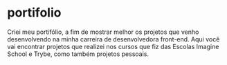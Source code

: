 # portifolio
Criei meu portifólio, a fim de mostrar melhor os projetos que venho desenvolvendo na minha carreira de desenvolvedora front-end.
Aqui você vai encontrar projetos que realizei nos cursos que fiz das Escolas Imagine School e Trybe, como também projetos pessoais.
